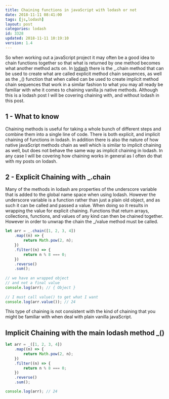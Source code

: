 ```yaml
---
title: Chaining functions in javaScript with lodash or not
date: 2018-11-11 08:41:00
tags: [js,lodash]
layout: post
categories: lodash
id: 3328
updated: 2018-11-11 10:19:10
version: 1.4
---
```


So when working out a javaScript project it may often be a good idea to chain functions together so that what is returned by one method becomes what another method acts on. In [lodash](https://lodash.com/) there is the \_.chain method that can be used to create what are called  explicit method chain sequences, as well as the \_() function that when called can be used to create implicit method chain sequences that work in a similar fashion to what you may all ready be familiar with whe it comes to chaining vanilla js native methods. Although this is a lodash post I will be covering chaining with, and without lodash in this post.

<!-- more -->

## 1 - What to know

Chaining methods is useful for taking a whole bunch of different steps and combine them into a single line of code. There is both explicit, and implicit chaining of functions in lodash. In addition there is also the nature of how native javaScript methods chain as well which is similar to implicit chaining as well, but does not behave the same way as implicit chaining in lodash. In any case I will be covering how chaining works in general as I often do that with my posts on lodash.

## 2 - Explicit Chaining with \_.chain

Many of the methods in lodash are properties of the underscore variable that is added to the global name space when using lodash. However the underscore variable is a function rather than just a plain old object, and as such it can be called and passed a value. When doing so it results in wrapping the value for explicit chaining. Functions that return arrays, collections, functions, and values of any kind can then be chained together. However in order to unwrap the chain the \_/value method must be called.

```js
let arr = _.chain([1, 2, 3, 4])
    .map((n) => {
        return Math.pow(2, n);
    })
    .filter((n) => {
        return n % 8 === 0;
    })
    .reverse()
    .sum();
 
// we have an wrapped object
// and not a final value
console.log(arr); // { Object }
 
// I must call value() to get what I want
console.log(arr.value()); // 24
```

This type of chaining is not consistent with the kind of chaining that you might be familiar with when deal with plain vanilla javaScript.

## Implicit Chaining with the main lodash method \_()

```js
let arr = _([1, 2, 3, 4])
    .map((n) => {
        return Math.pow(2, n);
    })
    .filter((n) => {
        return n % 8 === 0;
    })
    .reverse()
    .sum();

console.log(arr); // 24
```